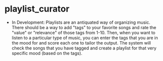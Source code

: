 # playlist_curator
- In Development: Playlists are an antiquated way of organizing music. There should be a way to add "tags" to your favorite songs and rate the "value" or "relevance" of those tags from 1-10. Then, when you want to listen to a particular type of music, you can enter the tags that you are in the mood for and score each one to tailor the output. The system will check the songs that you have tagged and create a playlist for that very specific mood (based on the tags).
